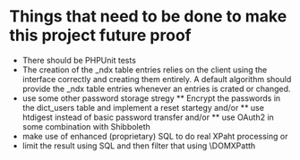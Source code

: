 # Things that need to be done to make this project future proof

* There should be PHPUnit tests
* The creation of the _ndx table entries relies on the client using
the interface correctly and creating them entirely. A default algorithm
should provide the _ndx table entries whenever an entries is crated or changed.
* use some other password storage stregy
** Encrypt the passwords in the dict_users table and implement a reset
startegy and/or
** use htdigest instead of basic password transfer and/or
** use OAuth2 in some combination with Shibboleth
* make use of enhanced (proprietary) SQL to do real XPaht processing or
* limit the result using SQL and then filter that using \DOMXPatth
